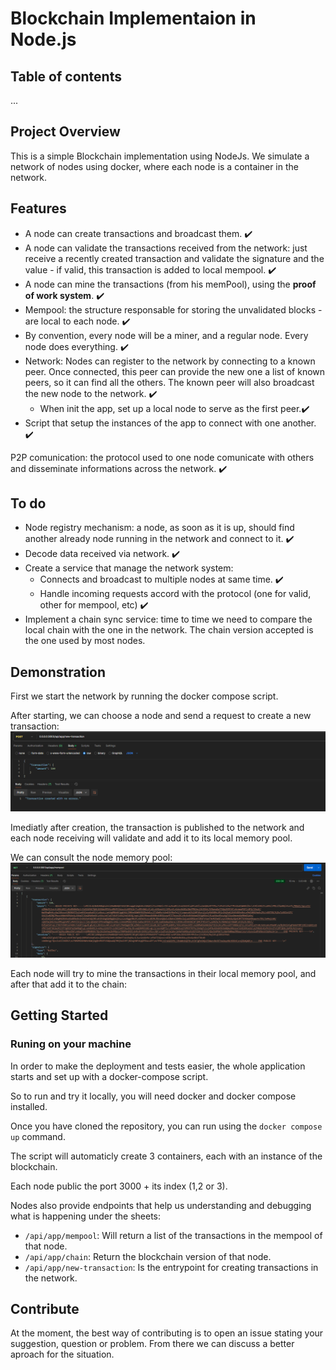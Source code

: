 # Blockchain Implementaion in Node.js

## Table of contents
...

## Project Overview

This is a simple Blockchain implementation using NodeJs. We simulate a network of nodes using docker, where each node is a container in the network.

## Features
- A node can create transactions and broadcast them. :heavy_check_mark:
- A node can validate the transactions received from the network: just receive a recently created transaction and validate the signature and the value - if valid, this transaction is added to local mempool. :heavy_check_mark:
- A node can mine the transactions (from his memPool), using the **proof of work system**. :heavy_check_mark:
- Mempool: the structure responsable for storing the unvalidated blocks - are local to each node. :heavy_check_mark:
- By convention, every node will be a miner, and a regular node. Every node does everything. :heavy_check_mark:
- Network: Nodes can register to the network by connecting to a known peer. Once connected, this peer can provide the new one a list of known peers, so it can find all the others. The known peer will also broadcast the new node to the network. :heavy_check_mark:
    - When init the app, set up a local node to serve as the first peer.:heavy_check_mark:
- Script that setup the instances of the app to connect with one another. :heavy_check_mark:

P2P comunication: the protocol used to one node comunicate with others and disseminate informations across the network. :heavy_check_mark:


## To do
- Node registry mechanism: a node, as soon as it is up, should find another already node running in the network and connect to it. :heavy_check_mark:
- Decode data received via network. :heavy_check_mark:
- Create a service that manage the network system:
    - Connects and broadcast to multiple nodes at same time. :heavy_check_mark:
    - Handle incoming requests accord with the protocol (one for valid, other for mempool, etc) :heavy_check_mark:
- Implement a chain sync service: time to time we need to compare the local chain with the one in the network. The chain version accepted is the one used by most nodes.

## Demonstration

First we start the network by running the docker compose script.

After starting, we can choose a node and send a request to create a new transaction:
![alt text](image-1.png)

Imediatly after creation, the transaction is published to the network and each node receiving will validate and add it to its local memory pool.

We can consult the node memory pool:
![alt text](image-2.png)

Each node will try to mine the transactions in their local memory pool, and after that add it to the chain:

## Getting Started

### Runing on your machine

In order to make the deployment and tests easier, the whole application starts and set up with a docker-compose script.

So to run and try it locally, you will need docker and docker compose installed.

Once you have cloned the repository, you can run using the `` docker compose up `` command.

The script will automaticly create 3 containers, each with an instance of the blockchain. 

Each node public the port 3000 + its index (1,2 or 3).

Nodes also provide endpoints that help us understanding and debugging what is happening under the sheets:
- `` /api/app/mempool ``: Will return a list of the transactions in the mempool of that node.
- `` /api/app/chain ``: Return the blockchain version of that node.
- `` /api/app/new-transaction ``: Is the entrypoint for creating transactions in the network.





## Contribute

At the moment, the best way of contributing is to open an issue stating your suggestion, question or problem. From there we can discuss a better aproach for the situation.
